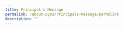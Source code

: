 ```yaml
---
title: Principal's Message
permalink: /about-pyss/Principals-Message/permalink
description: ""
---
```

